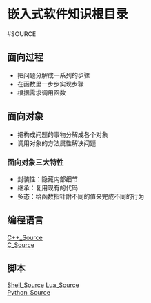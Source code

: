 # 嵌入式软件知识根目录

#SOURCE

## 面向过程

- 把问题分解成一系列的步骤
- 在函数里一步步实现步骤
- 根据需求调用函数

## 面向对象

- 把构成问题的事物分解成各个对象
- 调用对象的方法属性解决问题

### 面向对象三大特性

- 封装性：隐藏内部细节
- 继承：复用现有的代码
- 多态：给函数指针附不同的值来完成不同的行为

## 编程语言

[C++_Source](编程语言/C/C++/C++_Source.md)\
[C_Source](编程语言/C/C语言/C_Source.md)

## 脚本
[Shell_Source](脚本/Shell/Shell_Source.md)
[Lua_Source](脚本/LUA/Lua_Source.md)\
[Python_Source](脚本/Python/Python_Source.md)
